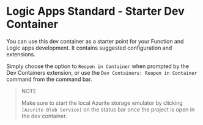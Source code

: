 # Logic Apps Standard - Starter Dev Container

You can use this dev container as a starter point for your Function and Logic apps development. It contains suggested configuration and extensions.

Simply choose the option to `Reopen in Container` when prompted by the Dev Containers extension, or use the `Dev Containers: Reopen in Container` command from the command bar.

> NOTE
>
> Make sure to start the local Azurite storage emulator by clicking `[Azurite Blob Service]` on the status bar once the project is open in the dev container.

